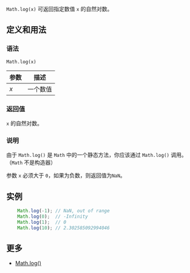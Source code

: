 `Math.log(x)` 可返回指定数值 `x` 的自然对数。

## 定义和用法

### 语法

`Math.log(x)`

| 参数 | 描述 |
| --- | --- |
| _x_ | 一个数值 |

### 返回值

`x` 的自然对数。

### 说明

由于 `Math.log()` 是 `Math` 中的一个静态方法，你应该通过 `Math.log()` 调用。（`Math` 不是构造器）

参数 `x` 必须大于 `0`，如果为负数，则返回值为`NaN`。

## 实例

```javascript
    Math.log(-1); // NaN, out of range
    Math.log(0);  // -Infinity
    Math.log(1);  // 0
    Math.log(10); // 2.302585092994046
```

## 更多

*   [Math.log()](https://developer.mozilla.org/zh-CN/docs/Web/JavaScript/Reference/Global_Objects/Math/log)